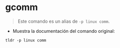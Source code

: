 # gcomm

> Este comando es un alias de `-p linux comm`.

- Muestra la documentación del comando original:

`tldr -p linux comm`
